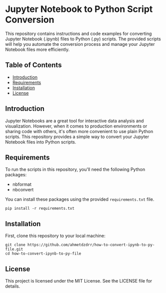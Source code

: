 # Jupyter Notebook to Python Script Conversion

This repository contains instructions and code examples for converting Jupyter Notebook (.ipynb) files to Python (.py) scripts. The provided scripts will help you automate the conversion process and manage your Jupyter Notebook files more efficiently.

## Table of Contents
- [Introduction](#introduction)
- [Requirements](#requirements)
- [Installation](#installation)
- [License](#license)

## Introduction
Jupyter Notebooks are a great tool for interactive data analysis and visualization. However, when it comes to production environments or sharing code with others, it's often more convenient to use plain Python scripts. This repository provides a simple way to convert your Jupyter Notebook files into Python scripts.

## Requirements
To run the scripts in this repository, you'll need the following Python packages:

- nbformat
- nbconvert

You can install these packages using the provided `requirements.txt` file.

    pip install -r requirements.txt


## Installation
First, clone this repository to your local machine:

    git clone https://github.com/ahmetdzdrr/how-to-convert-ipynb-to-py-file.git
    cd how-to-convert-ipynb-to-py-file

## License
This project is licensed under the MIT License. See the LICENSE file for details.
